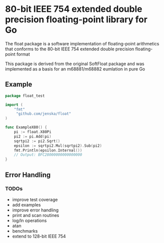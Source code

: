 # 80-bit IEEE 754 extended double precision floating-point library for Go

The float package is a software implementation of floating-point arithmetics that conforms to
the 80-bit IEEE 754 extended double precision floating-point format

This package is derived from the original SoftFloat package and was implemented as a basis for an m68881/m68882 eumlation in pure Go

## Example

```go
package float_test

import (
	"fmt"
     "github.com/jenska/float"
)

func ExampleX80() {
	pi := float.X80Pi
	pi2 := pi.Add(pi)
	sqrtpi2 := pi2.Sqrt()
	epsilon := sqrtpi2.Mul(sqrtpi2).Sub(pi2)
	fmt.Println(epsilon.Internal())
	// Output: BFC28000000000000000
}

```

## Error Handling

### TODOs
- improve test coverage
- add examples
- improve error handling
- print and scan routines
- log/ln operations
- atan
- benchmarks
- extend to 128-bit IEEE 754 